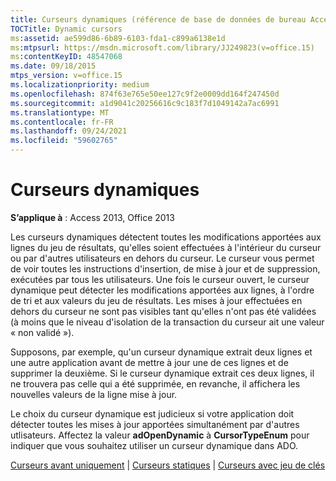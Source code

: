```yaml
---
title: Curseurs dynamiques (référence de base de données de bureau Access)
TOCTitle: Dynamic cursors
ms:assetid: ae599d86-6b89-6103-fda1-c899a6138e1d
ms:mtpsurl: https://msdn.microsoft.com/library/JJ249823(v=office.15)
ms:contentKeyID: 48547068
ms.date: 09/18/2015
mtps_version: v=office.15
ms.localizationpriority: medium
ms.openlocfilehash: 874f63e765e50ee127c9f2e0009dd164f247450d
ms.sourcegitcommit: a1d9041c20256616c9c183f7d1049142a7ac6991
ms.translationtype: MT
ms.contentlocale: fr-FR
ms.lasthandoff: 09/24/2021
ms.locfileid: "59602765"
---
```

# <a name="dynamic-cursors"></a>Curseurs dynamiques


**S’applique à** : Access 2013, Office 2013

Les curseurs dynamiques détectent toutes les modifications apportées aux lignes du jeu de résultats, qu'elles soient effectuées à l'intérieur du curseur ou par d'autres utilisateurs en dehors du curseur. Le curseur vous permet de voir toutes les instructions d'insertion, de mise à jour et de suppression, exécutées par tous les utilisateurs. Une fois le curseur ouvert, le curseur dynamique peut détecter les modifications apportées aux lignes, à l'ordre de tri et aux valeurs du jeu de résultats. Les mises à jour effectuées en dehors du curseur ne sont pas visibles tant qu'elles n'ont pas été validées (à moins que le niveau d'isolation de la transaction du curseur ait une valeur « non validé »).

Supposons, par exemple, qu'un curseur dynamique extrait deux lignes et une autre application avant de mettre à jour une de ces lignes et de supprimer la deuxième. Si le curseur dynamique extrait ces deux lignes, il ne trouvera pas celle qui a été supprimée, en revanche, il affichera les nouvelles valeurs de la ligne mise à jour.

Le choix du curseur dynamique est judicieux si votre application doit détecter toutes les mises à jour apportées simultanément par d'autres utlisateurs. Affectez la valeur **adOpenDynamic** à **CursorTypeEnum** pour indiquer que vous souhaitez utiliser un curseur dynamique dans ADO.

[Curseurs avant uniquement](forward-only-cursors.md) | [Curseurs statiques](static-cursors.md) | [Curseurs avec jeu de clés](keyset-cursors.md)

